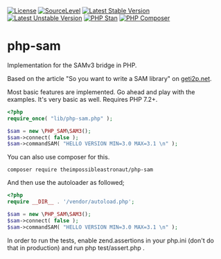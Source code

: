 [![License](https://poser.pugx.org/theimpossibleastronaut/php-sam/license)](https://packagist.org/packages/theimpossibleastronaut/php-sam)
[![SourceLevel](https://app.sourcelevel.io/github/theimpossibleastronaut/-/php-sam.svg)](https://app.sourcelevel.io/github/theimpossibleastronaut/-/php-sam)
[![Latest Stable Version](https://poser.pugx.org/theimpossibleastronaut/php-sam/v/stable)](https://packagist.org/packages/theimpossibleastronaut/php-sam)
[![Latest Unstable Version](https://poser.pugx.org/theimpossibleastronaut/php-sam/v/unstable)](https://packagist.org/packages/theimpossibleastronaut/php-sam)
[![PHP Stan](https://github.com/theimpossibleastronaut/php-sam/workflows/PHP%20Stan/badge.svg)](https://packagist.org/packages/theimpossibleastronaut/php-sam)
[![PHP Composer](https://github.com/theimpossibleastronaut/php-sam/workflows/PHP%20Composer/badge.svg)](https://packagist.org/packages/theimpossibleastronaut/php-sam)


# php-sam
Implementation for the SAMv3 bridge in PHP.

Based on the article "So you want to write a SAM library" on [geti2p.net](http://geti2p.net/en/blog/post/2019/06/23/sam-library-basics).

Most basic features are implemented. Go ahead and play with the examples.
It's very basic as well. Requires PHP 7.2+.

```php
<?php
require_once( "lib/php-sam.php" );

$sam = new \PHP_SAM\SAM3();
$sam->connect( false );
$sam->commandSAM( "HELLO VERSION MIN=3.0 MAX=3.1 \n" );
```

You can also use composer for this.
```
composer require theimpossibleastronaut/php-sam
```

And then use the autoloader as followed;
```php
<?php
require __DIR__ . '/vendor/autoload.php';

$sam = new \PHP_SAM\SAM3();
$sam->connect( false );
$sam->commandSAM( "HELLO VERSION MIN=3.0 MAX=3.1 \n" );
```

In order to run the tests, enable zend.assertions in your php.ini (don't do that in production) and run php test/assert.php .
